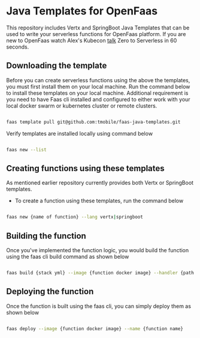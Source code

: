 # Java Templates for OpenFaas

This repository includes Vertx and SpringBoot Java Templates that can be used to write your serverless functions for OpenFaas platform. If you are new to OpenFaas watch Alex's Kubecon [talk](https://www.youtube.com/watch?v=XgsxqHQvMnM) Zero to Serverless in 60 seconds.

## Downloading the template
Before you can create serverless functions using the above the templates, you must first install them on your local machine. Run the command below to install these templates on your local machine.
Additional requirement is you need to have Faas cli installed and configured to either work with your local docker swarm or kubernetes cluster or remote clusters.

```sh

faas template pull git@github.com:tmobile/faas-java-templates.git

```

Verify templates are installed locally using command below

```sh

faas new --list

```

## Creating functions using these templates

As mentioned earlier repository currently provides both Vertx or SpringBoot templates. 

* To create a function using these templates, run the command below

```sh

faas new {name of function} --lang vertx|springboot

```

## Building the function

Once you've implemented the function logic, you would build the function using the faas cli build command as shown below

```sh

faas build {stack yml} --image {function docker image} --handler {path to your function handler} --lang vert|springboot --name {function name}

```

## Deploying the function
Once the function is built using the faas cli, you can simply deploy them as shown below

```sh

faas deploy --image {function docker image} --name {function name}

```


